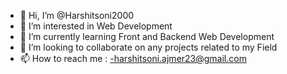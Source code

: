 - 👋 Hi, I’m @Harshitsoni2000
- 👀 I’m interested in Web Development
- 🌱 I’m currently learning Front and Backend Web Development
- 💞️ I’m looking to collaborate on any projects related to my Field
- 📫 How to reach me : 
  -harshitsoni.ajmer23@gmail.com
